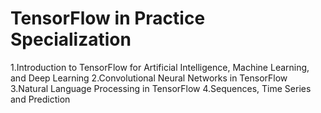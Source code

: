 # TensorFlow in Practice Specialization
1.Introduction to TensorFlow for Artificial Intelligence, Machine Learning, and Deep Learning
2.Convolutional Neural Networks in TensorFlow
3.Natural Language Processing in TensorFlow
4.Sequences, Time Series and Prediction
